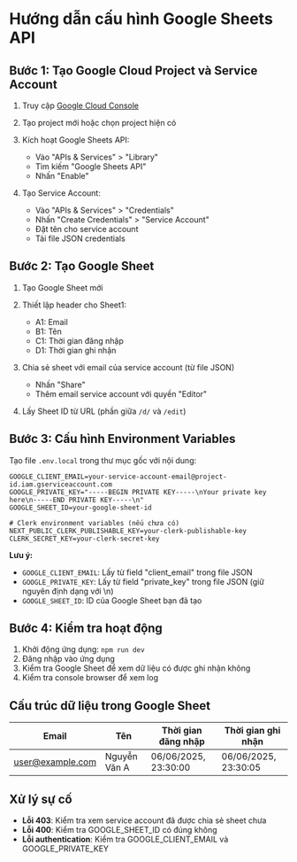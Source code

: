 # Hướng dẫn cấu hình Google Sheets API

## Bước 1: Tạo Google Cloud Project và Service Account

1. Truy cập [Google Cloud Console](https://console.cloud.google.com/)
2. Tạo project mới hoặc chọn project hiện có
3. Kích hoạt Google Sheets API:
   - Vào "APIs & Services" > "Library"
   - Tìm kiếm "Google Sheets API"
   - Nhấn "Enable"

4. Tạo Service Account:
   - Vào "APIs & Services" > "Credentials"
   - Nhấn "Create Credentials" > "Service Account"
   - Đặt tên cho service account
   - Tải file JSON credentials

## Bước 2: Tạo Google Sheet

1. Tạo Google Sheet mới
2. Thiết lập header cho Sheet1:
   - A1: Email
   - B1: Tên
   - C1: Thời gian đăng nhập
   - D1: Thời gian ghi nhận

3. Chia sẻ sheet với email của service account (từ file JSON)
   - Nhấn "Share" 
   - Thêm email service account với quyền "Editor"

4. Lấy Sheet ID từ URL (phần giữa `/d/` và `/edit`)

## Bước 3: Cấu hình Environment Variables

Tạo file `.env.local` trong thư mục gốc với nội dung:

```env
GOOGLE_CLIENT_EMAIL=your-service-account-email@project-id.iam.gserviceaccount.com
GOOGLE_PRIVATE_KEY="-----BEGIN PRIVATE KEY-----\nYour private key here\n-----END PRIVATE KEY-----\n"
GOOGLE_SHEET_ID=your-google-sheet-id

# Clerk environment variables (nếu chưa có)
NEXT_PUBLIC_CLERK_PUBLISHABLE_KEY=your-clerk-publishable-key
CLERK_SECRET_KEY=your-clerk-secret-key
```

**Lưu ý:**
- `GOOGLE_CLIENT_EMAIL`: Lấy từ field "client_email" trong file JSON
- `GOOGLE_PRIVATE_KEY`: Lấy từ field "private_key" trong file JSON (giữ nguyên định dạng với \n)
- `GOOGLE_SHEET_ID`: ID của Google Sheet bạn đã tạo

## Bước 4: Kiểm tra hoạt động

1. Khởi động ứng dụng: `npm run dev`
2. Đăng nhập vào ứng dụng
3. Kiểm tra Google Sheet để xem dữ liệu có được ghi nhận không
4. Kiểm tra console browser để xem log

## Cấu trúc dữ liệu trong Google Sheet

| Email | Tên | Thời gian đăng nhập | Thời gian ghi nhận |
|-------|-----|-------------------|-------------------|
| user@example.com | Nguyễn Văn A | 06/06/2025, 23:30:00 | 06/06/2025, 23:30:05 |

## Xử lý sự cố

- **Lỗi 403**: Kiểm tra xem service account đã được chia sẻ sheet chưa
- **Lỗi 400**: Kiểm tra GOOGLE_SHEET_ID có đúng không
- **Lỗi authentication**: Kiểm tra GOOGLE_CLIENT_EMAIL và GOOGLE_PRIVATE_KEY 